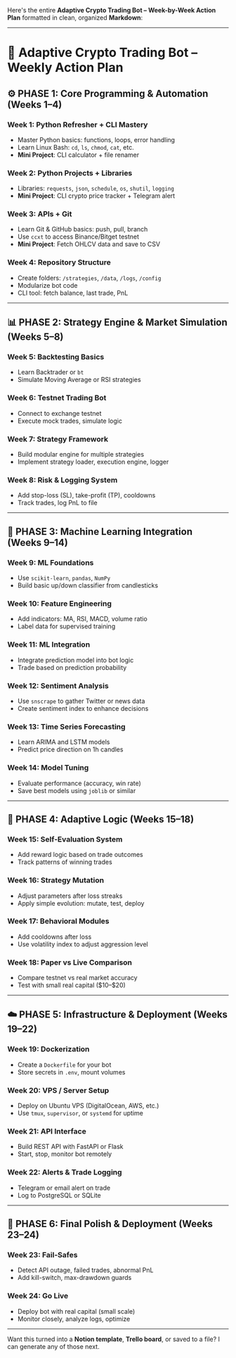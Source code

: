 Here's the entire **Adaptive Crypto Trading Bot – Week-by-Week Action Plan** formatted in clean, organized **Markdown**:

---

# 🧠 Adaptive Crypto Trading Bot – Weekly Action Plan

## ⚙️ PHASE 1: Core Programming & Automation (Weeks 1–4)

### **Week 1: Python Refresher + CLI Mastery**

* Master Python basics: functions, loops, error handling
* Learn Linux Bash: `cd`, `ls`, `chmod`, `cat`, etc.
* **Mini Project**: CLI calculator + file renamer

### **Week 2: Python Projects + Libraries**

* Libraries: `requests`, `json`, `schedule`, `os`, `shutil`, `logging`
* **Mini Project**: CLI crypto price tracker + Telegram alert

### **Week 3: APIs + Git**

* Learn Git & GitHub basics: push, pull, branch
* Use `ccxt` to access Binance/Bitget testnet
* **Mini Project**: Fetch OHLCV data and save to CSV

### **Week 4: Repository Structure**

* Create folders: `/strategies`, `/data`, `/logs`, `/config`
* Modularize bot code
* CLI tool: fetch balance, last trade, PnL

---

## 📊 PHASE 2: Strategy Engine & Market Simulation (Weeks 5–8)

### **Week 5: Backtesting Basics**

* Learn Backtrader or `bt`
* Simulate Moving Average or RSI strategies

### **Week 6: Testnet Trading Bot**

* Connect to exchange testnet
* Execute mock trades, simulate logic

### **Week 7: Strategy Framework**

* Build modular engine for multiple strategies
* Implement strategy loader, execution engine, logger

### **Week 8: Risk & Logging System**

* Add stop-loss (SL), take-profit (TP), cooldowns
* Track trades, log PnL to file

---

## 🧠 PHASE 3: Machine Learning Integration (Weeks 9–14)

### **Week 9: ML Foundations**

* Use `scikit-learn`, `pandas`, `NumPy`
* Build basic up/down classifier from candlesticks

### **Week 10: Feature Engineering**

* Add indicators: MA, RSI, MACD, volume ratio
* Label data for supervised training

### **Week 11: ML Integration**

* Integrate prediction model into bot logic
* Trade based on prediction probability

### **Week 12: Sentiment Analysis**

* Use `snscrape` to gather Twitter or news data
* Create sentiment index to enhance decisions

### **Week 13: Time Series Forecasting**

* Learn ARIMA and LSTM models
* Predict price direction on 1h candles

### **Week 14: Model Tuning**

* Evaluate performance (accuracy, win rate)
* Save best models using `joblib` or similar

---

## 🔁 PHASE 4: Adaptive Logic (Weeks 15–18)

### **Week 15: Self-Evaluation System**

* Add reward logic based on trade outcomes
* Track patterns of winning trades

### **Week 16: Strategy Mutation**

* Adjust parameters after loss streaks
* Apply simple evolution: mutate, test, deploy

### **Week 17: Behavioral Modules**

* Add cooldowns after loss
* Use volatility index to adjust aggression level

### **Week 18: Paper vs Live Comparison**

* Compare testnet vs real market accuracy
* Test with small real capital (\$10–\$20)

---

## ☁️ PHASE 5: Infrastructure & Deployment (Weeks 19–22)

### **Week 19: Dockerization**

* Create a `Dockerfile` for your bot
* Store secrets in `.env`, mount volumes

### **Week 20: VPS / Server Setup**

* Deploy on Ubuntu VPS (DigitalOcean, AWS, etc.)
* Use `tmux`, `supervisor`, or `systemd` for uptime

### **Week 21: API Interface**

* Build REST API with FastAPI or Flask
* Start, stop, monitor bot remotely

### **Week 22: Alerts & Trade Logging**

* Telegram or email alert on trade
* Log to PostgreSQL or SQLite

---

## 🚀 PHASE 6: Final Polish & Deployment (Weeks 23–24)

### **Week 23: Fail-Safes**

* Detect API outage, failed trades, abnormal PnL
* Add kill-switch, max-drawdown guards

### **Week 24: Go Live**

* Deploy bot with real capital (small scale)
* Monitor closely, analyze logs, optimize

---

Want this turned into a **Notion template**, **Trello board**, or saved to a file? I can generate any of those next.
